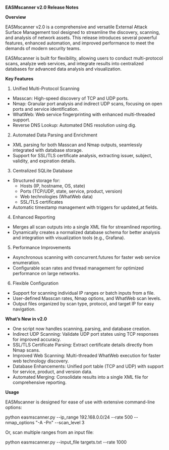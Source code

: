 **EASMscanner v2.0 Release Notes**

**Overview**

EASMscanner v2.0 is a comprehensive and versatile External Attack Surface Management tool designed to streamline the discovery, scanning, and analysis of network assets. This release introduces several powerful features, enhanced automation, and improved performance to meet the demands of modern security teams.

EASMscanner is built for flexibility, allowing users to conduct multi-protocol scans, analyze web services, and integrate results into centralized databases for advanced data analysis and visualization.

**Key Features**

1. Unified Multi-Protocol Scanning

- Masscan: High-speed discovery of TCP and UDP ports.
- Nmap: Granular port analysis and indirect UDP scans, focusing on open ports and service identification.
- WhatWeb: Web service fingerprinting with enhanced multi-threaded support.
- Reverse DNS Lookup: Automated DNS resolution using dig.

2. Automated Data Parsing and Enrichment

- XML parsing for both Masscan and Nmap outputs, seamlessly integrated with database storage.
- Support for SSL/TLS certificate analysis, extracting issuer, subject, validity, and expiration details.

3. Centralized SQLite Database

- Structured storage for:
   - Hosts (IP, hostname, OS, state)
   - Ports (TCP/UDP, state, service, product, version)
   - Web technologies (WhatWeb data)
   - SSL/TLS certificates
- Automatic timestamp management with triggers for updated_at fields.

4. Enhanced Reporting

- Merges all scan outputs into a single XML file for streamlined reporting.
- Dynamically creates a normalized database schema for better analysis and integration with visualization tools (e.g., Grafana).

5. Performance Improvements

- Asynchronous scanning with concurrent.futures for faster web service enumeration.
- Configurable scan rates and thread management for optimized performance on large networks.

6. Flexible Configuration

- Support for scanning individual IP ranges or batch inputs from a file.
- User-defined Masscan rates, Nmap options, and WhatWeb scan levels.
- Output files organized by scan type, protocol, and target IP for easy navigation.

**What’s New in v2.0**

- One script now handles scanning, parsing, and database creation.
- Indirect UDP Scanning: Validate UDP port states using TCP responses for improved accuracy.
- SSL/TLS Certificate Parsing: Extract certificate details directly from Nmap scans.
- Improved Web Scanning: Multi-threaded WhatWeb execution for faster web technology discovery.
- Database Enhancements: Unified port table (TCP and UDP) with support for service, product, and version data.
- Automated Merging: Consolidate results into a single XML file for comprehensive reporting.

**Usage**

EASMscanner is designed for ease of use with extensive command-line options:

python easmscanner.py --ip_range 192.168.0.0/24 --rate 500 --nmap_options "-A -Pn" --scan_level 3

Or, scan multiple ranges from an input file:

python easmscanner.py --input_file targets.txt --rate 1000

